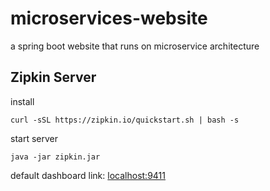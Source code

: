 # microservices-website
a spring boot website that runs on microservice architecture

Zipkin Server
------
install
```
curl -sSL https://zipkin.io/quickstart.sh | bash -s 
```
start server
```
java -jar zipkin.jar
```
default dashboard link: 
[localhost:9411](http://localhost:9411/zipkin/)